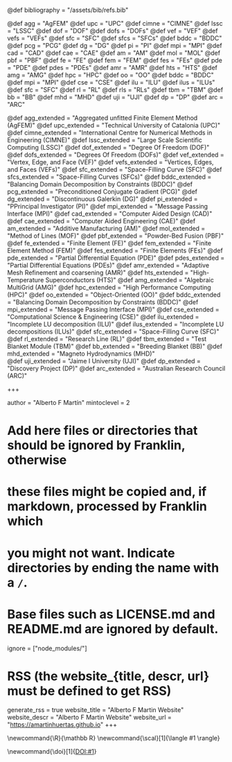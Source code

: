 <!--
Add here global page variables to use throughout your website.
-->

@def bibliography = "/assets/bib/refs.bib"

@def agg = "AgFEM"  <!--Aggregated unfitted Finite Element Method-->
@def upc = "UPC"  <!--Technical University of Catalonia-->
@def cimne = "CIMNE"  <!--International Centre for Numerical Methods in Engineering-->
@def lssc = "LSSC"  <!--Large Scale Scientific Computing-->
@def dof = "DOF"  <!--Degree Of Freedom-->
@def dofs = "DOFs"  <!--Degrees Of Freedom-->
@def vef = "VEF"  <!--Vertex, Edge, and Face-->
@def vefs = "VEFs"  <!--Vertices, Edges, and Faces-->
@def sfc = "SFC"  <!--Space-Filling Curve-->
@def sfcs = "SFCs"  <!--Space-Filling Curves-->
@def bddc = "BDDC"  <!--Balancing Domain Decomposition by Constraints-->
@def pcg = "PCG"  <!--Preconditioned Conjugate Gradient-->
@def dg = "DG"  <!--Discontinuous Galerkin-->
@def pi = "PI"  <!--Principal Investigator-->
@def mpi = "MPI"  <!--Message Passing Interface-->
@def cad = "CAD"  <!--Computer Aided Design-->
@def cae = "CAE"  <!--Computer Aided Engineering-->
@def am = "AM"  <!--Additive Manufacturing-->
@def mol = "MOL"  <!--Method of Lines-->
@def pbf = "PBF"  <!--Powder-Bed Fusion-->
@def fe = "FE"  <!--Finite Element-->
@def fem = "FEM"  <!--Finite Element Method-->
@def fes = "FEs"  <!--Finite Elements-->
@def pde = "PDE"  <!--Partial Differential Equation-->
@def pdes = "PDEs"  <!--Partial Differential Equations-->
@def amr = "AMR"  <!--Adaptive Mesh Refinement and coarsening-->
@def hts = "HTS"  <!--High-Temperature Superconductors-->
@def amg = "AMG"  <!--Algebraic MultiGrid-->
@def hpc = "HPC"  <!--High Performance Computing-->
@def oo = "OO"  <!--Object-Oriented-->
@def bddc = "BDDC"  <!--Balancing Domain Decomposition by Constraints-->
@def mpi = "MPI"  <!--Message Passing Interface-->
@def cse = "CSE"  <!--Computational Science \& Engineering-->
@def ilu = "ILU"  <!--Incomplete LU decomposition-->
@def ilus = "ILUs"  <!--Incomplete LU decompositions-->
@def sfc = "SFC"  <!--Space-Filling Curve-->
@def rl = "RL"  <!--Research Line-->
@def rls = "RLs"  <!--Research Lines-->
@def tbm = "TBM"  <!--Test Blanket Module-->
@def bb = "BB"  <!--Breeding Blanket-->
@def mhd = "MHD"  <!--Magneto Hydrodynamics-->
@def uji = "UJI"  <!--Jaime I University-->
@def dp = "DP"  <!--Discovery Project-->
@def arc = "ARC"  <!--Australian Research Council-->

@def agg_extended = "Aggregated unfitted Finite Element Method (AgFEM)"
@def upc_extended = "Technical University of Catalonia (UPC)"
@def cimne_extended = "International Centre for Numerical Methods in Engineering (CIMNE)"
@def lssc_extended = "Large Scale Scientific Computing (LSSC)"
@def dof_extended = "Degree Of Freedom (DOF)"
@def dofs_extended = "Degrees Of Freedom (DOFs)"
@def vef_extended = "Vertex, Edge, and Face (VEF)"
@def vefs_extended = "Vertices, Edges, and Faces (VEFs)"
@def sfc_extended = "Space-Filling Curve (SFC)"
@def sfcs_extended = "Space-Filling Curves (SFCs)"
@def bddc_extended = "Balancing Domain Decomposition by Constraints (BDDC)"
@def pcg_extended = "Preconditioned Conjugate Gradient (PCG)"
@def dg_extended = "Discontinuous Galerkin (DG)"
@def pi_extended = "PPrincipal Investigator (PI)"
@def mpi_extended = "Message Passing Interface (MPI)"
@def cad_extended = "Computer Aided Design (CAD)"
@def cae_extended = "Computer Aided Engineering (CAE)"
@def am_extended = "Additive Manufacturing (AM)"
@def mol_extended = "Method of Lines (MOF)"
@def pbf_extended = "Powder-Bed Fusion (PBF)"
@def fe_extended = "Finite Element (FE)"
@def fem_extended = "Finite Element Method (FEM)"
@def fes_extended = "Finite Elements (FEs)"
@def pde_extended = "Partial Differential Equation (PDE)"
@def pdes_extended = "Partial Differential Equations (PDEs)"
@def amr_extended = "Adaptive Mesh Refinement and coarsening (AMR)"
@def hts_extended = "High-Temperature Superconductors (HTS)"
@def amg_extended = "Algebraic MultiGrid (AMG)"
@def hpc_extended = "High Performance Computing (HPC)"
@def oo_extended = "Object-Oriented (OO)"
@def bddc_extended = "Balancing Domain Decomposition by Constraints (BDDC)"
@def mpi_extended = "Message Passing Interface (MPI)"
@def cse_extended = "Computational Science & Engineering (CSE)"
@def ilu_extended = "Incomplete LU decomposition (ILU)"
@def ilus_extended = "Incomplete LU decompositions (ILUs)"
@def sfc_extended = "Space-Filling Curve (SFC)"
@def rl_extended = "Research Line (RL)"
@def tbm_extended = "Test Blanket Module (TBM)"
@def bb_extended = "Breeding Blanket (BB)" 
@def mhd_extended = "Magneto Hydrodynamics (MHD)"  
@def uji_extended = "Jaime I University (UJI)" 
@def dp_extended = "Discovery Project (DP)"
@def arc_extended = "Australian Research Council (ARC)"

+++

author = "Alberto F Martín"
mintoclevel = 2

# Add here files or directories that should be ignored by Franklin, otherwise
# these files might be copied and, if markdown, processed by Franklin which
# you might not want. Indicate directories by ending the name with a `/`.
# Base files such as LICENSE.md and README.md are ignored by default.
ignore = ["node_modules/"]

# RSS (the website_{title, descr, url} must be defined to get RSS)
generate_rss = true
website_title = "Alberto F Martin Website"
website_descr = "Alberto F Martin Website"
website_url   = "https://amartinhuertas.github.io"
+++

<!--
Add here global latex commands to use throughout your pages.
-->
\newcommand{\R}{\mathbb R}
\newcommand{\scal}[1]{\langle #1 \rangle}

\newcommand{\doi}[1]{[DOI:#1](https://dx.doi.org/#1)}
